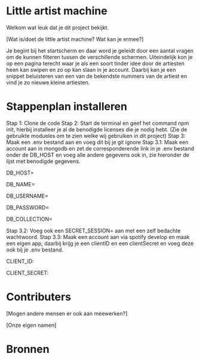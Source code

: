 # Little artist machine
Welkom wat leuk dat je dit project bekijkt.

[Wat is/doet de little artist machine? Wat kan je ermee?]

Je begint bij het startscherm en daar word je geleidt door een aantal vragen om de kunnen filteren tussen de verschillende schermen. Uiteindelijk kon je op een pagina terecht waar je als een soort tinder idee door de artiesten heen kan swipen en zo op kan slaan in je account. Daarbij kan je een snippet beluisteren van een van de bekendste nummers van de artiest en vind je zo nieuwe kleine artiesten. 

# Stappenplan installeren

Stap 1: Clone de code 
Stap 2: Start de terminal en geef het command npm init, hierbij installeer je al de benodigde licenses die je nodig hebt. (Zie de gebruikte modueles om te zien welke wij gebruiken in dit project)
Stap 3: Maak een .env bestand aan en voeg dit bij je git ignore
Stap 3.1: Maak een account aan in mongodb en zet de corresponderende link in je .env bestand onder de DB_HOST en voeg alle andere gegevens ook in, zie hieronder de lijst met benodigde gegevens.

DB_HOST= 

DB_NAME=

DB_USERNAME=

DB_PASSWORD=

DB_COLLECTION=

Stap 3.2: Voeg ook een SECRET_SESSION= aan met een zelf bedachte wachtwoord.
Stap 3.3: Maak een account aan via spotify develop en maak een eigen app, daarbij krijg je een clientID en een clientSecret en voeg deze ook bij je .env bestand. 

CLIENT_ID:

CLIENT_SECRET: 

# Contributers 
[Mogen andere mensen er ook aan meewerken?]

[Onze eigen namen]


# Bronnen


